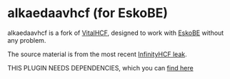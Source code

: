 # alkaedaavhcf (for EskoBE)
alkaedaavhcf is a fork of [VitalHCF](https://github.com/ibrymax), designed to work with [EskoBE](https://github.com/MCPE357/EskoBE/) without any problem.

The source material is from the most recent [InfinityHCF leak](https://www.mediafire.com/file/plf054v52pva822/AllHCF.rar/file).

THIS PLUGIN NEEDS DEPENDENCIES, which you can [find here](https://dsc.gg/lunariahcf)
